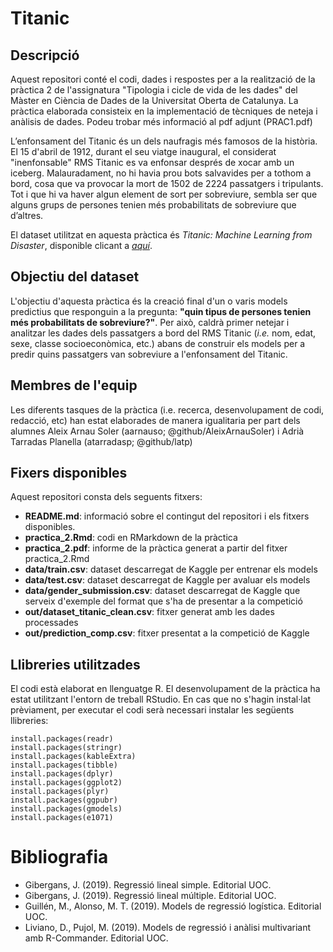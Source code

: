 # Titanic

##  Descripció

Aquest repositori conté el codi, dades i respostes per a la realització de la pràctica 2 de l'assignatura "Tipologia i cicle de vida de les dades" del Màster en Ciència de Dades de la Universitat Oberta de Catalunya. La pràctica elaborada consisteix en la implementació de tècniques de neteja i anàlisis de dades. Podeu trobar més informació al pdf adjunt (PRAC1.pdf)

L’enfonsament del Titanic és un dels naufragis més famosos de la història. El 15 d'abril de 1912, durant el seu viatge inaugural, el considerat "inenfonsable" RMS Titanic es va enfonsar després de xocar amb un iceberg. Malauradament, no hi havia prou bots salvavides per a tothom a bord, cosa que va provocar la mort de 1502 de 2224 passatgers i tripulants. Tot i que hi va haver algun element de sort per sobreviure, sembla ser que alguns grups de persones tenien més probabilitats de sobreviure que d’altres.

El dataset utilitzat en aquesta pràctica és *Titanic: Machine Learning from Disaster*, disponible clicant a [*aquí*](https://www.kaggle.com/c/titanic). 


## Objectiu del dataset

L'objectiu d'aquesta pràctica és la creació final d'un o varis models predictius que responguin a la pregunta: **"quin tipus de persones tenien més probabilitats de sobreviure?"**. Per això, caldrà primer netejar i analitzar les dades dels passatgers a bord del RMS Titanic (*i.e.* nom, edat, sexe, classe socioeconòmica, etc.) abans de construir els models per a predir quins passatgers van sobreviure a l'enfonsament del Titanic.


## Membres de l'equip

Les diferents tasques de la pràctica (i.e. recerca, desenvolupament de codi, redacció, etc) han estat elaborades de manera igualitaria per part dels alumnes Aleix Arnau Soler (aarnauso; @github/AleixArnauSoler) i Adrià Tarradas Planella (atarradasp; @github/latp)


## Fixers disponibles

Aquest repositori consta dels seguents fitxers:

- **README.md**: informació sobre el contingut del repositori i els fitxers disponibles.
- **practica_2.Rmd**: codi en RMarkdown de la pràctica
- **practica_2.pdf**: informe de la pràctica generat a partir del fitxer practica_2.Rmd
- **data/train.csv**: dataset descarregat de Kaggle per entrenar els models
- **data/test.csv**: dataset descarregat de Kaggle per avaluar els models 
- **data/gender_submission.csv**: dataset descarregat de Kaggle que serveix d'exemple del format que s'ha de presentar a la competició
- **out/dataset_titanic_clean.csv**: fitxer generat amb les dades processades
- **out/prediction_comp.csv**: fitxer presentat a la competició de Kaggle


## Llibreries utilitzades

El codi està elaborat en llenguatge R. El desenvolupament de la pràctica ha estat utilitzant l'entorn de treball RStudio. En cas que no s'hagin instal·lat prèviament, per executar el codi serà necessari instalar les següents llibreries:

```
install.packages(readr)
install.packages(stringr)
install.packages(kableExtra)
install.packages(tibble)
install.packages(dplyr)
install.packages(ggplot2)
install.packages(plyr)
install.packages(ggpubr)
install.packages(gmodels)
install.packages(e1071)
```


# Bibliografia

- Gibergans, J. (2019). Regressió lineal simple. Editorial UOC.
- Gibergans, J. (2019). Regressió lineal múltiple. Editorial UOC.
- Guillén, M., Alonso, M. T. (2019). Models de regressió logística. Editorial UOC.
- Liviano, D., Pujol, M. (2019). Models de regressió i anàlisi multivariant amb R-Commander. Editorial UOC.
